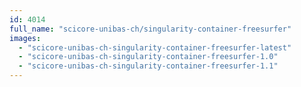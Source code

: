 ```yaml
---
id: 4014
full_name: "scicore-unibas-ch/singularity-container-freesurfer"
images: 
  - "scicore-unibas-ch-singularity-container-freesurfer-latest"
  - "scicore-unibas-ch-singularity-container-freesurfer-1.0"
  - "scicore-unibas-ch-singularity-container-freesurfer-1.1"
---
```

